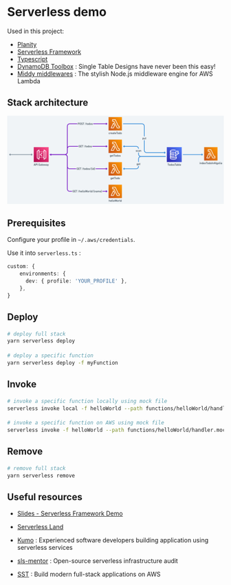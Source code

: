 # Serverless demo

Used in this project:

- [Planity](https://www.planity.com/)
- [Serverless Framework](https://www.serverless.com/)
- [Typescript](https://www.typescriptlang.org/)
- [DynamoDB Toolbox](https://www.dynamodbtoolbox.com/) : Single Table Designs have never been this easy!
- [Middy middlewares](https://middy.js.org/) : The stylish Node.js middleware engine for AWS Lambda

## Stack architecture

![Architecture](./doc/serverless-framework-demo.png)

## Prerequisites

Configure your profile in `~/.aws/credentials`.

Use it into `serverless.ts` :

```ts
custom: {
    environments: {
      dev: { profile: 'YOUR_PROFILE' },
    },
}
```

## Deploy

```bash
# deploy full stack
yarn serverless deploy

# deploy a specific function
yarn serverless deploy -f myFunction
```

## Invoke

```bash
# invoke a specific function locally using mock file
serverless invoke local -f helloWorld --path functions/helloWorld/handler.mock.json

# invoke a specific function on AWS using mock file
serverless invoke -f helloWorld --path functions/helloWorld/handler.mock.json
```

## Remove

```bash
# remove full stack
yarn serverless remove
```

## Useful resources

- [Slides - Serverless Framework Demo](./doc/serverless-framework-demo.pdf)

- [Serverless Land](https://serverlessland.com/)
- [Kumo](https://dev.to/kumo) : Experienced software developers building application using serverless services
- [sls-mentor](https://www.sls-mentor.dev/) : Open-source serverless infrastructure audit
- [SST](https://sst.dev/) : Build modern full-stack applications on AWS

